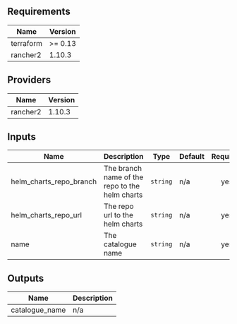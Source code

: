 ## Requirements

| Name | Version |
|------|---------|
| terraform | >= 0.13 |
| rancher2 | 1.10.3 |

## Providers

| Name | Version |
|------|---------|
| rancher2 | 1.10.3 |

## Inputs

| Name | Description | Type | Default | Required |
|------|-------------|------|---------|:--------:|
| helm\_charts\_repo\_branch | The branch name of the repo to the helm charts | `string` | n/a | yes |
| helm\_charts\_repo\_url | The repo url to the helm charts | `string` | n/a | yes |
| name | The catalogue name | `string` | n/a | yes |

## Outputs

| Name | Description |
|------|-------------|
| catalogue\_name | n/a |

